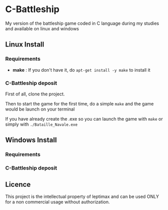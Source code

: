 # C-Battleship
My version of the battleship game coded in C language during my studies and available on linux and windows

## Linux Install

### Requirements

- **make** : If you don't have it, do ```apt-get install -y make``` to install it 

### C-Battleship deposit

First of all, clone the project.

Then to start the game for the first time, do a simple ```make``` and the game would be launch on your terminal

If you have already create the .exe so you can launch the game with ```make``` or simply with ```./Bataille_Navale.exe```

## Windows Install

### Requirements



### C-Battleship deposit


## Licence

This project is the intellectual property of leptimax and can be used ONLY for a non commercial usage without authorization.